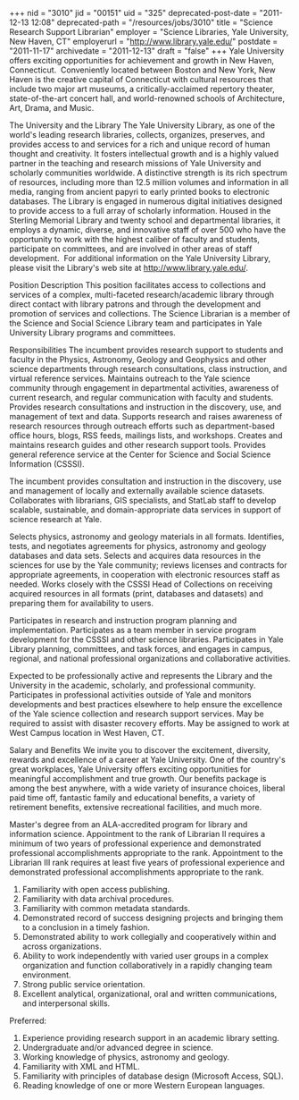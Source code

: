 +++
nid = "3010"
jid = "00151"
uid = "325"
deprecated-post-date = "2011-12-13 12:08"
deprecated-path = "/resources/jobs/3010"
title = "Science Research Support Librarian"
employer = "Science Libraries, Yale University, New Haven, CT"
employerurl = "http://www.library.yale.edu/"
postdate = "2011-11-17"
archivedate = "2011-12-13"
draft = "false"
+++
Yale University offers exciting opportunities for achievement and growth
in New Haven, Connecticut.  Conveniently located between Boston and New
York, New Haven is the creative capital of Connecticut with cultural
resources that include two major art museums, a critically-acclaimed
repertory theater, state-of-the-art concert hall, and world-renowned
schools of Architecture, Art, Drama, and Music.

The University and the Library
The Yale University Library, as one of the world's leading research
libraries, collects, organizes, preserves, and provides access to and
services for a rich and unique record of human thought and creativity.
It fosters intellectual growth and is a highly valued partner in the
teaching and research missions of Yale University and scholarly
communities worldwide. A distinctive strength is its rich spectrum of
resources, including more than 12.5 million volumes and information in
all media, ranging from ancient papyri to early printed books to
electronic databases. The Library is engaged in numerous digital
initiatives designed to provide access to a full array of scholarly
information. Housed in the Sterling Memorial Library and twenty school
and departmental libraries, it employs a dynamic, diverse, and
innovative staff of over 500 who have the opportunity to work with the
highest caliber of faculty and students, participate on committees, and
are involved in other areas of staff development.  For additional
information on the Yale University Library, please visit the Library's
web site at http://www.library.yale.edu/.

Position Description
This position facilitates access to collections and services of a
complex, multi-faceted research/academic library through direct contact
with library patrons and through the development and promotion of
services and collections. The Science Librarian is a member of the
Science and Social Science Library team and participates in Yale
University Library programs and committees.

Responsibilities
The incumbent provides research support to students and faculty in the
Physics, Astronomy, Geology and Geophysics and other science departments
through research consultations, class instruction, and virtual reference
services. Maintains outreach to the Yale science community through
engagement in departmental activities, awareness of current research,
and regular communication with faculty and students. Provides research
consultations and instruction in the discovery, use, and management of
text and data. Supports research and raises awareness of research
resources through outreach efforts such as department-based office
hours, blogs, RSS feeds, mailings lists, and workshops. Creates and
maintains research guides and other research support tools. Provides
general reference service at the Center for Science and Social Science
Information (CSSSI).

The incumbent provides consultation and instruction in the discovery,
use and management of locally and externally available science datasets.
Collaborates with librarians, GIS specialists, and StatLab staff to
develop scalable, sustainable, and domain-appropriate data services in
support of science research at Yale.

Selects physics, astronomy and geology materials in all formats.
Identifies, tests, and negotiates agreements for physics, astronomy and
geology databases and data sets. Selects and acquires data resources in
the sciences for use by the Yale community; reviews licenses and
contracts for appropriate agreements, in cooperation with electronic
resources staff as needed. Works closely with the CSSSI Head of
Collections on receiving acquired resources in all formats (print,
databases and datasets) and preparing them for availability to users.

Participates in research and instruction program planning and
implementation. Participates as a team member in service program
development for the CSSSI and other science libraries. Participates in
Yale Library planning, committees, and task forces, and engages in
campus, regional, and national professional organizations and
collaborative activities.

Expected to be professionally active and represents the Library and the
University in the academic, scholarly, and professional community.
Participates in professional activities outside of Yale and monitors
developments and best practices elsewhere to help ensure the excellence
of the Yale science collection and research support services. May be
required to assist with disaster recovery efforts. May be assigned to
work at West Campus location in West Haven, CT.

Salary and Benefits
We invite you to discover the excitement, diversity, rewards and
excellence of a career at Yale University. One of the country's great
workplaces, Yale University offers exciting opportunities for meaningful
accomplishment and true growth. Our benefits package is among the best
anywhere, with a wide variety of insurance choices, liberal paid time
off, fantastic family and educational benefits, a variety of retirement
benefits, extensive recreational facilities, and much more.
  
Master's degree from an ALA-accredited program for library and
information science. Appointment to the rank of Librarian II requires a
minimum of two years of professional experience and demonstrated
professional accomplishments appropriate to the rank. Appointment to the
Librarian III rank requires at least five years of professional
experience and demonstrated professional accomplishments appropriate to
the rank.

1. Familiarity with open access publishing.
2. Familiarity with data archival procedures.
3. Familiarity with common metadata standards.
4. Demonstrated record of success designing projects and bringing them
to a conclusion in a timely fashion.
5. Demonstrated ability to work collegially and cooperatively within and
across organizations.
6. Ability to work independently with varied user groups in a complex
organization and function collaboratively in a rapidly changing team
environment.
7. Strong public service orientation.
8. Excellent analytical, organizational, oral and written
communications, and interpersonal skills.

Preferred:
1. Experience providing research support in an academic library
setting.
2. Undergraduate and/or advanced degree in science.
3. Working knowledge of physics, astronomy and geology.
4. Familiarity with XML and HTML.
5. Familiarity with principles of database design (Microsoft Access,
SQL).
6. Reading knowledge of one or more Western European languages.
